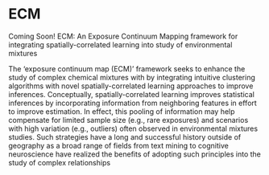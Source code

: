 # ECM
Coming Soon!
ECM: An Exposure Continuum Mapping framework for integrating spatially-correlated learning into study of environmental mixtures

The ‘exposure continuum map (ECM)’ framework seeks to enhance the study of complex chemical mixtures with by integrating intuitive clustering algorithms with novel spatially-correlated learning approaches to improve inferences. Conceptually, spatially-correlated learning improves statistical inferences by incorporating information from neighboring features in effort to improve estimation. In effect, this pooling of information may help compensate for limited sample size (e.g., rare exposures) and scenarios with high variation (e.g., outliers) often observed in environmental mixtures studies. Such strategies have a long and successful history outside of geography as a broad range of fields from text mining to cognitive neuroscience have realized the benefits of adopting such principles into the study of complex relationships 
